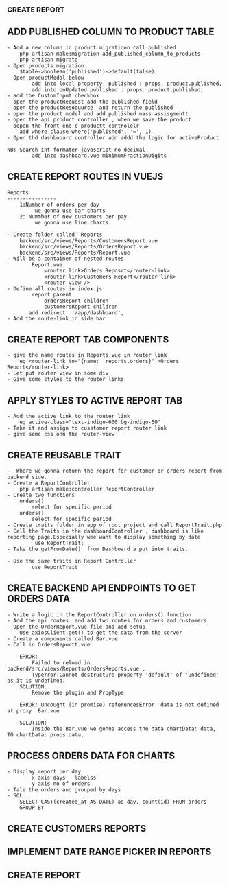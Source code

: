 ### CREATE REPORT

## ADD PUBLISHED COLUMN TO PRODUCT TABLE
    - Add a new column in product migratioon call published
        php artisan make:migration add_published_column_to_products
        php artisan migrate
    - Open products migration
        $table->boolean('published')->default(false);
    - Open productModal below 
            add into local property  published : props. product.published,
            add into onUpdated published : props. product.published,
    - add the CustomInput checkbox
    - open the productRequest add the published field
    - open the productResoouurce  and return the published 
    - open the product model and add published mass assisgmentt
    - open the api product controller , when we save the product
    - oopen the front end c productt controlelr 
        add where clause where('published', '=', 1)
    - Open thd dashbooard controller add addd the logic for activeProduct

    NB: Search int formater javascript no decimal
            add into dashboard.vue minimumFractionDigits


## CREATE REPORT ROUTES IN VUEJS
    Reports
    ----------------
        1:Number of orders per day 
             we gonna use bar charts
        2: Nummber of new customers per pay
             we gonna use line charts

    - Create folder called  Reports
        backend/src/views/Reports/CustomersReport.vue
        backend/src/views/Reports/OrdersReport.vue
        backend/src/views/Reports/Report.vue
    - Will be a container of nested routes
            Report.vue
                <router link>Orders Reposrt</router-link>
                <router link>Customers Report</router-link>
                <router view />
    - Define all routes in index.js 
            report parent
                ordersReport children
                customersReport children
           add redirect: '/app/dashboard',
    - Add the route-link in side bar

    
## CREATE REPORT TAB COMPONENTS
    - give the name routes in Reports.vue in router link
        eg <router-link to="{name: 'reports.orders}" >Orders Report</router-link>
    - Let put router view in some div
    - Give some styles to the router links

## APPLY STYLES TO ACTIVE REPORT TAB
    - Add the active link to the router link
        eg active-class="text-indigo-600 bg-indigo-50"
    - Take it and assign to cusstomer report router link
    - give some css onn the router-view
        
## CREATE REUSABLE TRAIT
    -  Where we gonna return the report for customer or orders report from backend side.
    - Create a ReportController
        php artisan make:controller ReportController 
    - Create two functions
        orders() 
            select for specific period
        orders() 
            select for specific period
    - Create traits folder in app of root project and call ReportTrait.php
    - Call the Traits in the dashboardController , dashboard is like reporting page.Especially wee want to display something by date
             use ReportTrait;
    - Take the getFromDate()  from Dashboard a put into traits.

    - Use the same traits in Report Controller
            use ReportTrait


## CREATE BACKEND API ENDPOINTS TO GET ORDERS DATA
    - Write a logic in the ReportController on orders() function
    - Add the api routes  and add two routes for orders and customers
    - Open the OrderReport.vue file and add setup
        Use axiosClient.get() to get the data from the server
    - Create a components called Bar.vue
    - Call in OrdersReportt.vue

        ERROR:
            Failed to reload in backend/src/views/Reports/OrdersReports.vue .
            Typerror:Cannot destructure property 'default' of 'undefined' as it is undefined.
        SOLUTION:
            Remove the plugin and PropType

        ERROR: Uncought (in promise) referencesError: data is not defined at proxy  Bar.vue

        SOLUTION: 
            Inside the Bar.vue we gonna access the data chartData: data, TO chartData: props.data,

        
    
## PROCESS ORDERS DATA FOR CHARTS
    - Display report per day 
            x-axis days  -labelss
            y-axis no of orders
    - Tale the orders and grouped by days
    - SQL
        SELECT CAST(created_at AS DATE) as day, count(id) FROM orders
        GROUP BY 
## CREATE CUSTOMERS REPORTS
## IMPLEMENT DATE RANGE PICKER IN REPORTS 
## CREATE REPORT
